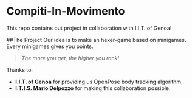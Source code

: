 # Compiti-In-Movimento
This repo contains out project in collaboration with I.I.T. of Genoa!

##The Project
Our idea is to make an hexer-game based on minigames. 
Every minigames gives you points. 
> _The more you get, the higher you rank!_

Thanks to:
- __I.I.T. of Genoa__ for providing us OpenPose body tracking algorithm.
- __I.T.I.S. Mario Delpozzo__ for making this collaboration possible.
